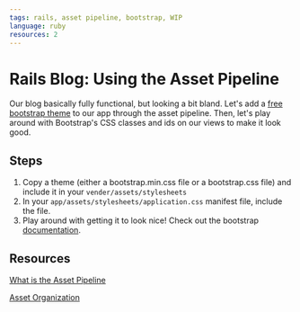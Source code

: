 ```yaml
---
tags: rails, asset pipeline, bootstrap, WIP
language: ruby
resources: 2
---
```


# Rails Blog: Using the Asset Pipeline

Our blog basically fully functional, but looking a bit bland. Let's add a [free bootstrap theme](http://bootswatch.com/) to our app through the asset pipeline. Then, let's play around with Bootstrap's CSS classes and ids on our views to make it look good.

## Steps

1. Copy a theme (either a bootstrap.min.css file or a bootstrap.css file) and include it in your `vender/assets/stylesheets`
2. In your `app/assets/stylesheets/application.css` manifest file, include the file.
3. Play around with getting it to look nice! Check out the bootstrap [documentation](http://getbootstrap.com/css/).

## Resources

[What is the Asset Pipeline](http://edgeguides.rubyonrails.org/asset_pipeline.html#what-is-the-asset-pipeline-questionmark)

[Asset Organization](http://edgeguides.rubyonrails.org/asset_pipeline.html#asset-organization)